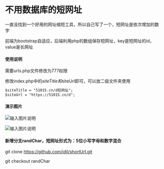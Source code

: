 # 不用数据库的短网址

一直没找到一个好用的网址缩短工具，所以自己写了一个，短网址是依次增加的数字

前端为bootstrap自适应，后端利用php的数组保存短网址，key是短网址的id，value是长网址


#### 使用说明

需要urls.php文件修改为777权限

修改index.php中的$siteTitle和$siteUrl即可，可以放二级文件夹使用

```html
$siteTitle = "51015.cn/d短网址";
$siteUrl = "https://51015.cn/d";
```

#### 演示图片

![输入图片说明](https://raw.githubusercontent.com/idjl/shortUrl/master/%E6%88%AA%E5%9B%BE/%E6%88%AA%E5%9B%BE1.jpg)

![输入图片说明](https://raw.githubusercontent.com/idjl/shortUrl/master/%E6%88%AA%E5%9B%BE/%E6%88%AA%E5%9B%BE2.jpg")


#### 新增分支randChar，短网址形式为：5位小写字母和数字混合

git clone https://github.com/idjl/shortUrl.git

git checkout randChar

